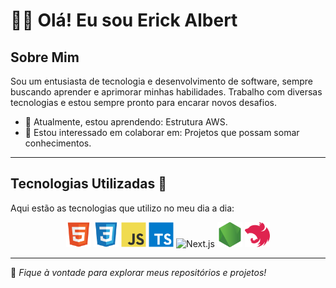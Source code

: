 # 👨‍💻 Olá! Eu sou Erick Albert

## Sobre Mim
Sou um entusiasta de tecnologia e desenvolvimento de software, sempre buscando aprender e aprimorar minhas habilidades. Trabalho com diversas tecnologias e estou sempre pronto para encarar novos desafios.

- 🌱 Atualmente, estou aprendendo: Estrutura AWS.
- 🤝 Estou interessado em colaborar em: Projetos que possam somar conhecimentos.



---

## Tecnologias Utilizadas 🚀

Aqui estão as tecnologias que utilizo no meu dia a dia:

<p align="center">
  <img src="https://raw.githubusercontent.com/devicons/devicon/master/icons/html5/html5-original.svg" alt="HTML5" width="40" height="40"/>
  <img src="https://raw.githubusercontent.com/devicons/devicon/master/icons/css3/css3-original.svg" alt="CSS3" width="40" height="40"/>
  <img src="https://raw.githubusercontent.com/devicons/devicon/master/icons/javascript/javascript-original.svg" alt="JavaScript" width="40" height="40"/>
  <img src="https://raw.githubusercontent.com/devicons/devicon/master/icons/typescript/typescript-original.svg" alt="TypeScript" width="40" height="40"/>
  <img src="https://logowik.com/content/uploads/images/nextjs7685.logowik.com.webp" alt="Next.js" width="40" height="40"/>
  <img src="https://raw.githubusercontent.com/devicons/devicon/master/icons/nodejs/nodejs-original.svg" alt="Node.js" width="40" height="40"/>
  <img src="https://raw.githubusercontent.com/devicons/devicon/master/icons/nestjs/nestjs-original.svg" alt="NestJS" width="40" height="40"/>
</p>

---

🔎 _Fique à vontade para explorar meus repositórios e projetos!_
